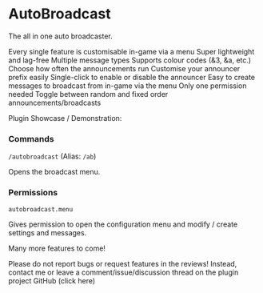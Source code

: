 # AutoBroadcast
The all in one auto broadcaster.

Every single feature is customisable in-game via a menu
Super lightweight and lag-free
Multiple message types
Supports colour codes (&3, &a, etc.)
Choose how often the announcements run
Customise your announcer prefix easily
Single-click to enable or disable the announcer
Easy to create messages to broadcast from in-game via the menu
Only one permission needed
Toggle between random and fixed order announcements/broadcasts

Plugin Showcase / Demonstration:


### Commands

`/autobroadcast` (Alias: `/ab`)

Opens the broadcast menu.

### Permissions

`autobroadcast.menu`

Gives permission to open the configuration menu and modify / create settings and messages.



Many more features to come!

Please do not report bugs or request features in the reviews! Instead, contact me or leave a comment/issue/discussion thread on the plugin project GitHub (click here)
